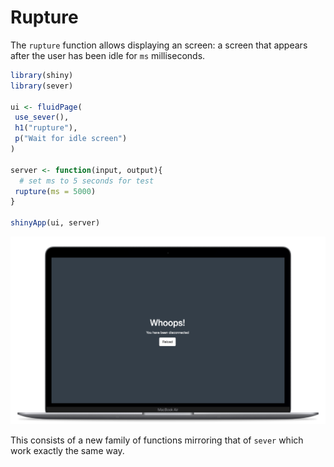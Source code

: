 # Rupture

The `rupture` function allows displaying an screen: a screen that appears after the user has been idle for `ms` milliseconds.

``` r
library(shiny)
library(sever)

ui <- fluidPage(
 use_sever(),
 h1("rupture"),
 p("Wait for idle screen")
)

server <- function(input, output){
  # set ms to 5 seconds for test
 rupture(ms = 5000)
}

shinyApp(ui, server)
```

![](./img/sever_example.png)

This consists of a new family of functions mirroring that of `sever` which work exactly the same way.
